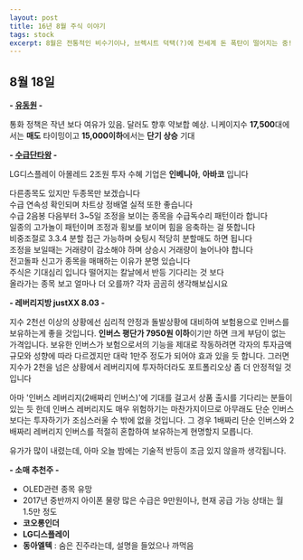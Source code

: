 ```yaml
--- 
layout: post  
title: 16년 8월 주식 이야기      
tags: stock       
excerpt: 8월은 전통적인 비수기이나, 브렉시트 덕택(?)에 전세계 돈 폭탄이 떨어지는 중!                         
---  
```

  
## 8월 18일  
  
**- [유동원](http://blog.naver.com/danieldwyoo/220780245820) -**  

통화 정책은 작년 보다 여유가 있음. 달러도 향후 약보합 예상. 니케이지수 **17,500**대에서는 **매도** 타이밍이고 **15,000이하**에서는 **단기 상승** 기대 
 
**- [수급단타왕](http://blog.naver.com/944tookgi/220780073920) -**  
  
LG디스플레이 아몰레드 2조원 투자 수혜 기업은 **인베니아**, **아바코** 입니다
  
다른종목도 있지만 두종목만 보겠습니다  
수급 연속성 확인되며 차트상 정배열 실적 또한 좋습니다  
수급 2음봉 다음부터 3~5일 조정을 보이는 종목을 수급독수리 패턴이라 합니다  
일종의 고가놀이 패턴이며 조정과 횡보를 보이며 힘을 응축하는 걸 뜻합니다  
비중조절로 3.3.4 분할 접근 가능하며 슛팅시 적당히 분할매도 하면 됩니다  
조정을 보일때는 거래량이 감소해야 하며 상승시 거래량이 늘어나야 합니다  
전고돌파 신고가 종목을 매매하는 이유가 분명 있습니다  
주식은 기대심리 입니다 떨어지는 칼날에서 반등 기다리는 것 보다  
올라가는 종목 보고 얼마나 더 오를까? 각자 곰곰히 생각해보십시요  


**- 레버리지방 justXX 8.03 -**  

지수 2천선 이상의 상황에선 심리적 안정과 돌발상황에 대비하여 보험용으로 인버스를 보유하는게 좋을 것입니다. **인버스 평단가 7950원 이하**이기만 하면 크게 부담이 없는 가격입니다. 보유한 인버스가 보험으로서의 기능을 제대로 작동하려면 각자의 투자금액 규모와 성향에 따라 다르겠지만 대락 1만주 정도가 되어야 효과 있을 듯 합니다. 그러면 지수가 2천을 넘은 상황에서 레버리지에 투자하더라도 포트폴리오상 좀 더 안정적일 것입니다 


아마 '인버스 레버리지(2배짜리 인버스)'에 기대를 걸고서 상품 출시를 기다리는 분들이 있는 듯 한데 인버스 레버리지도 매우 위험하기는 마찬가지이므로 아무래도 단순 인버스보다는 투자하기가 조심스러울 수 밖에 없을 것입니다. 그 경우 1배짜리 단순 인버스와 2배짜리 레버리지 인버스를 적절히 혼합하여 보유하는게 현명할지 모릅니다. 

유가가 많이 내렸는데, 아마 오늘 밤에는 기술적 반등이 조금 있지 않을까 생각됩니다. 
  

**- 소매 추천주 -**  
  
- OLED관련 종목 유망   
- 2017년 중반까지 아이폰 물량 많은 수급은 9만원이나, 현재 공급 가능 상태는 월 1.5만 정도  
- **코오롱인더**    
- **LG디스플레이**
- **동아엘텍** : 숨은 진주라는데, 설명을 들었으나 까먹음  

  